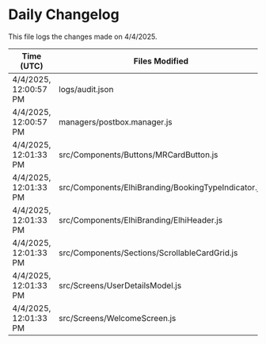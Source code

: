 # Daily Changelog

This file logs the changes made on 4/4/2025.

| Time (UTC)             | Files Modified                    | Changes (Addition/Deletion) |
|------------------------|-----------------------------------|-----------------------------|
| 4/4/2025, 12:00:57 PM | logs/audit.json | 5 Additions & 5 Deletions |
| 4/4/2025, 12:00:57 PM | managers/postbox.manager.js | 1 Additions & 1 Deletions |
| 4/4/2025, 12:01:33 PM | src/Components/Buttons/MRCardButton.js | 1 Additions & 1 Deletions|
| 4/4/2025, 12:01:33 PM | src/Components/ElhiBranding/BookingTypeIndicator.js | 2 Additions & 2 Deletions|
| 4/4/2025, 12:01:33 PM | src/Components/ElhiBranding/ElhiHeader.js | 1 Additions & 1 Deletions|
| 4/4/2025, 12:01:33 PM | src/Components/Sections/ScrollableCardGrid.js | 1 Additions & 1 Deletions|
| 4/4/2025, 12:01:33 PM | src/Screens/UserDetailsModel.js | 1 Additions & 1 Deletions|
| 4/4/2025, 12:01:33 PM | src/Screens/WelcomeScreen.js | 3 Additions & 3 Deletions|
